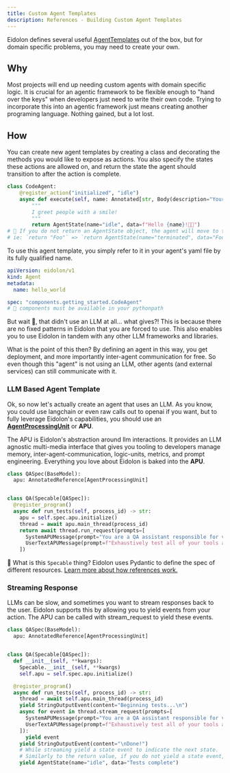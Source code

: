 ```yaml
---
title: Custom Agent Templates
description: References - Building Custom Agent Templates
---
```

Eidolon defines several useful [AgentTemplates](/docs/components/agents/overview) out of the box, but for domain 
specific problems, you may need to create your own.

## Why
Most projects will end up needing custom agents with domain specific logic. It is crucial for an agentic framework to be 
flexible enough to "hand over the keys" when developers just need to write their own code. Trying to incorporate this 
into an agentic framework just means creating another programing language. Nothing gained, but a lot lost. 

## How
You can create new agent templates by creating a class and decorating the methods you would like to expose
as actions. You also specify the states these actions are allowed on, and return the state the agent should transition to
after the action is complete.

```python
class CodeAgent:
    @register_action("initialized", "idle")
    async def execute(self, name: Annotated[str, Body(description="Your name", embed=True)]) -> AgentState[str]:
        """
        I greet people with a smile!
        """
        return AgentState(name="idle", data=f"Hello {name}!👋😀")
# 🚨 If you do not return an AgentState object, the agent will move to the 'terminated' state.
# ie: `return "Foo"` => `return AgentState(name="terminated", data="Foo")`
```

To use this agent template, you simply refer to it in your agent's yaml file by its fully qualified name.

```yaml
apiVersion: eidolon/v1
kind: Agent
metadata:
  name: hello_world

spec: "components.getting_started.CodeAgent"
# 🚨 components must be available in your pythonpath
```

But wait 💭, that didn't use an LLM at all... what gives?! This is because there are no fixed patterns in Eidolon that 
you are forced to use. This also enables you to use Eidolon in tandem with any other LLM frameworks and libraries.

What is the point of this then? By defining an agent in this way, you get deployment, and more importantly inter-agent 
communication for free. So even though this "agent" is not using an LLM, other agents (and external services) can still 
communicate with it.

### LLM Based Agent Template

Ok, so now let's actually create an agent that uses an LLM. As you know, you could use langchain or even raw calls out 
to openai if you want, but to fully leverage Eidolon's capabilities, you should use an [**AgentProcessingUnit**](/docs/components/apu/)
or **APU**.

The APU is Eidolon's abstraction around llm interactions. It provides an LLM agnostic multi-media interface that 
gives you tooling to developers manage memory, inter-agent-communication, logic-units, metrics, and prompt engineering. 
Everything you love about Eidolon is baked into the **APU**.

```python
class QASpec(BaseModel):
  apu: AnnotatedReference[AgentProcessingUnit]


class QA(Specable[QASpec]):
  @register_program()
  async def run_tests(self, process_id) -> str:
    apu = self.spec.apu.initialize()
    thread = await apu.main_thread(process_id)
    return await thread.run_request(prompts=[
      SystemAPUMessage(prompt="You are a QA assistant responsible for validating agents and tools"),
      UserTextAPUMessage(prompt=f"Exhaustively test all of your tools and agents and report any issues"),
    ])
```

🔎 What is this `Specable` thing? Eidolon uses Pydantic to define the spec of different resources. [Learn more about 
how references work.](/docs/references/using_references)

### Streaming Response
LLMs can be slow, and sometimes you want to stream responses back to the user. Eidolon supports this by allowing you to 
yield events from your action. The APU can be called with stream_request to yield these events.

```python
class QASpec(BaseModel):
  apu: AnnotatedReference[AgentProcessingUnit]


class QA(Specable[QASpec]):
  def __init__(self, **kwargs):
    Specable.__init__(self, **kwargs)
    self.apu = self.spec.apu.initialize()

  @register_program()
  async def run_tests(self, process_id) -> str:
    thread = await self.apu.main_thread(process_id)
    yield StringOutputEvent(content="Beginning tests...\n")
    async for event in thread.stream_request(prompts=[
      SystemAPUMessage(prompt="You are a QA assistant responsible for validating agents and tools"),
      UserTextAPUMessage(prompt=f"Exhaustively test all of your tools and agents and report any issues"),
    ]):
      yield event
    yield StringOutputEvent(content="\nDone!")
    # While streaming yield a state event to indicate the next state.
    # Similarly to the return value, if you do not yield a state event, the agent will move to the 'terminated' state.
    yield AgentState(name="idle", data="Tests complete")
```


